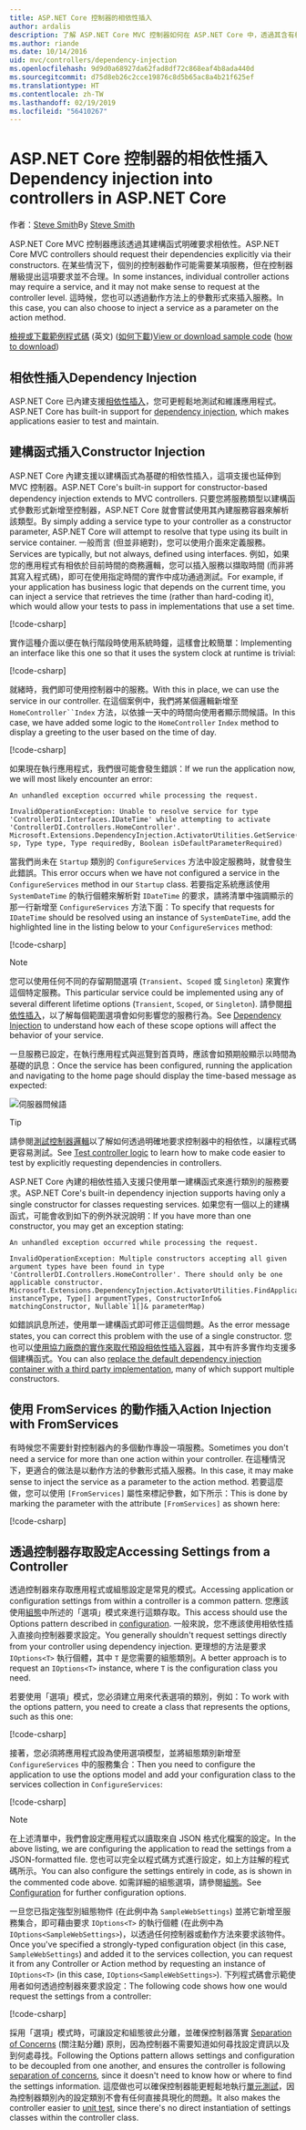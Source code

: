 ```yaml
---
title: ASP.NET Core 控制器的相依性插入
author: ardalis
description: 了解 ASP.NET Core MVC 控制器如何在 ASP.NET Core 中，透過其含有相依性插入的建構函式明確要求其相依性。
ms.author: riande
ms.date: 10/14/2016
uid: mvc/controllers/dependency-injection
ms.openlocfilehash: 9d9d0a68927da62fad8df72c868eaf4b8ada440d
ms.sourcegitcommit: d75d8eb26c2cce19876c8d5b65ac8a4b21f625ef
ms.translationtype: HT
ms.contentlocale: zh-TW
ms.lasthandoff: 02/19/2019
ms.locfileid: "56410267"
---
```

# <a name="dependency-injection-into-controllers-in-aspnet-core"></a><span data-ttu-id="961f7-103">ASP.NET Core 控制器的相依性插入</span><span class="sxs-lookup"><span data-stu-id="961f7-103">Dependency injection into controllers in ASP.NET Core</span></span>

<a name="dependency-injection-controllers"></a>

<span data-ttu-id="961f7-104">作者：[Steve Smith](https://ardalis.com/)</span><span class="sxs-lookup"><span data-stu-id="961f7-104">By [Steve Smith](https://ardalis.com/)</span></span>

<span data-ttu-id="961f7-105">ASP.NET Core MVC 控制器應該透過其建構函式明確要求相依性。</span><span class="sxs-lookup"><span data-stu-id="961f7-105">ASP.NET Core MVC controllers should request their dependencies explicitly via their constructors.</span></span> <span data-ttu-id="961f7-106">在某些情況下，個別的控制器動作可能需要某項服務，但在控制器層級提出這項要求並不合理。</span><span class="sxs-lookup"><span data-stu-id="961f7-106">In some instances, individual controller actions may require a service, and it may not make sense to request at the controller level.</span></span> <span data-ttu-id="961f7-107">這時候，您也可以透過動作方法上的參數形式來插入服務。</span><span class="sxs-lookup"><span data-stu-id="961f7-107">In this case, you can also choose to inject a service as a parameter on the action method.</span></span>

<span data-ttu-id="961f7-108">[檢視或下載範例程式碼](https://github.com/aspnet/Docs/tree/master/aspnetcore/mvc/controllers/dependency-injection/sample) \(英文\) ([如何下載](xref:index#how-to-download-a-sample))</span><span class="sxs-lookup"><span data-stu-id="961f7-108">[View or download sample code](https://github.com/aspnet/Docs/tree/master/aspnetcore/mvc/controllers/dependency-injection/sample) ([how to download](xref:index#how-to-download-a-sample))</span></span>

## <a name="dependency-injection"></a><span data-ttu-id="961f7-109">相依性插入</span><span class="sxs-lookup"><span data-stu-id="961f7-109">Dependency Injection</span></span>

<span data-ttu-id="961f7-110">ASP.NET Core 已內建支援[相依性插入](../../fundamentals/dependency-injection.md)，您可更輕鬆地測試和維護應用程式。</span><span class="sxs-lookup"><span data-stu-id="961f7-110">ASP.NET Core has built-in support for [dependency injection](../../fundamentals/dependency-injection.md), which makes applications easier to test and maintain.</span></span>

## <a name="constructor-injection"></a><span data-ttu-id="961f7-111">建構函式插入</span><span class="sxs-lookup"><span data-stu-id="961f7-111">Constructor Injection</span></span>

<span data-ttu-id="961f7-112">ASP.NET Core 內建支援以建構函式為基礎的相依性插入，這項支援也延伸到 MVC 控制器。</span><span class="sxs-lookup"><span data-stu-id="961f7-112">ASP.NET Core's built-in support for constructor-based dependency injection extends to MVC controllers.</span></span> <span data-ttu-id="961f7-113">只要您將服務類型以建構函式參數形式新增至控制器，ASP.NET Core 就會嘗試使用其內建服務容器來解析該類型。</span><span class="sxs-lookup"><span data-stu-id="961f7-113">By simply adding a service type to your controller as a constructor parameter, ASP.NET Core will attempt to resolve that type using its built in service container.</span></span> <span data-ttu-id="961f7-114">一般而言 (但並非絕對)，您可以使用介面來定義服務。</span><span class="sxs-lookup"><span data-stu-id="961f7-114">Services are typically, but not always, defined using interfaces.</span></span> <span data-ttu-id="961f7-115">例如，如果您的應用程式有相依於目前時間的商務邏輯，您可以插入服務以擷取時間 (而非將其寫入程式碼)，即可在使用指定時間的實作中成功通過測試。</span><span class="sxs-lookup"><span data-stu-id="961f7-115">For example, if your application has business logic that depends on the current time, you can inject a service that retrieves the time (rather than hard-coding it), which would allow your tests to pass in implementations that use a set time.</span></span>

[!code-csharp[](dependency-injection/sample/src/ControllerDI/Interfaces/IDateTime.cs)]


<span data-ttu-id="961f7-116">實作這種介面以便在執行階段時使用系統時鐘，這樣會比較簡單：</span><span class="sxs-lookup"><span data-stu-id="961f7-116">Implementing an interface like this one so that it uses the system clock at runtime is trivial:</span></span>

[!code-csharp[](dependency-injection/sample/src/ControllerDI/Services/SystemDateTime.cs)]


<span data-ttu-id="961f7-117">就緒時，我們即可使用控制器中的服務。</span><span class="sxs-lookup"><span data-stu-id="961f7-117">With this in place, we can use the service in our controller.</span></span> <span data-ttu-id="961f7-118">在這個案例中，我們將某個邏輯新增至 `HomeController``Index` 方法，以依據一天中的時間向使用者顯示問候語。</span><span class="sxs-lookup"><span data-stu-id="961f7-118">In this case, we have added some logic to the `HomeController` `Index` method to display a greeting to the user based on the time of day.</span></span>

[!code-csharp[](./dependency-injection/sample/src/ControllerDI/Controllers/HomeController.cs?highlight=8,10,12,17,18,19,20,21,22,23,24,25,26,27,28,29,30&range=1-31,51-52)]

<span data-ttu-id="961f7-119">如果現在執行應用程式，我們很可能會發生錯誤：</span><span class="sxs-lookup"><span data-stu-id="961f7-119">If we run the application now, we will most likely encounter an error:</span></span>

```
An unhandled exception occurred while processing the request.

InvalidOperationException: Unable to resolve service for type 'ControllerDI.Interfaces.IDateTime' while attempting to activate 'ControllerDI.Controllers.HomeController'.
Microsoft.Extensions.DependencyInjection.ActivatorUtilities.GetService(IServiceProvider sp, Type type, Type requiredBy, Boolean isDefaultParameterRequired)
```

<span data-ttu-id="961f7-120">當我們尚未在 `Startup` 類別的 `ConfigureServices` 方法中設定服務時，就會發生此錯誤。</span><span class="sxs-lookup"><span data-stu-id="961f7-120">This error occurs when we have not configured a service in the `ConfigureServices` method in our `Startup` class.</span></span> <span data-ttu-id="961f7-121">若要指定系統應該使用 `SystemDateTime` 的執行個體來解析對 `IDateTime` 的要求，請將清單中強調顯示的那一行新增至 `ConfigureServices` 方法下面：</span><span class="sxs-lookup"><span data-stu-id="961f7-121">To specify that requests for `IDateTime` should be resolved using an instance of `SystemDateTime`, add the highlighted line in the listing below to your `ConfigureServices` method:</span></span>

[!code-csharp[](./dependency-injection/sample/src/ControllerDI/Startup.cs?highlight=4&range=26-27,42-44)]

> [!NOTE]
> <span data-ttu-id="961f7-122">您可以使用任何不同的存留期間選項 (`Transient`、`Scoped` 或 `Singleton`) 來實作這個特定服務。</span><span class="sxs-lookup"><span data-stu-id="961f7-122">This particular service could be implemented using any of several different lifetime options (`Transient`, `Scoped`, or `Singleton`).</span></span> <span data-ttu-id="961f7-123">請參閱[相依性插入](../../fundamentals/dependency-injection.md)，以了解每個範圍選項會如何影響您的服務行為。</span><span class="sxs-lookup"><span data-stu-id="961f7-123">See [Dependency Injection](../../fundamentals/dependency-injection.md) to understand how each of these scope options will affect the behavior of your service.</span></span>

<span data-ttu-id="961f7-124">一旦服務已設定，在執行應用程式與巡覽到首頁時，應該會如預期般顯示以時間為基礎的訊息：</span><span class="sxs-lookup"><span data-stu-id="961f7-124">Once the service has been configured, running the application and navigating to the home page should display the time-based message as expected:</span></span>

![伺服器問候語](dependency-injection/_static/server-greeting.png)

>[!TIP]
> <span data-ttu-id="961f7-126">請參閱[測試控制器邏輯](testing.md)以了解如何透過明確地要求控制器中的相依性，以讓程式碼更容易測試。</span><span class="sxs-lookup"><span data-stu-id="961f7-126">See [Test controller logic](testing.md) to learn how to make code easier to test by explicitly requesting dependencies in controllers.</span></span>

<span data-ttu-id="961f7-127">ASP.NET Core 內建的相依性插入支援只使用單一建構函式來進行類別的服務要求。</span><span class="sxs-lookup"><span data-stu-id="961f7-127">ASP.NET Core's built-in dependency injection supports having only a single constructor for classes requesting services.</span></span> <span data-ttu-id="961f7-128">如果您有一個以上的建構函式，可能會收到如下的例外狀況說明：</span><span class="sxs-lookup"><span data-stu-id="961f7-128">If you have more than one constructor, you may get an exception stating:</span></span>

```
An unhandled exception occurred while processing the request.

InvalidOperationException: Multiple constructors accepting all given argument types have been found in type 'ControllerDI.Controllers.HomeController'. There should only be one applicable constructor.
Microsoft.Extensions.DependencyInjection.ActivatorUtilities.FindApplicableConstructor(Type instanceType, Type[] argumentTypes, ConstructorInfo& matchingConstructor, Nullable`1[]& parameterMap)
```

<span data-ttu-id="961f7-129">如錯誤訊息所述，使用單一建構函式即可修正這個問題。</span><span class="sxs-lookup"><span data-stu-id="961f7-129">As the error message states, you can correct this problem with the use of a single constructor.</span></span> <span data-ttu-id="961f7-130">您也可以[使用協力廠商的實作來取代預設相依性插入容器](xref:fundamentals/dependency-injection#default-service-container-replacement)，其中有許多實作均支援多個建構函式。</span><span class="sxs-lookup"><span data-stu-id="961f7-130">You can also [replace the default dependency injection container with a third party implementation](xref:fundamentals/dependency-injection#default-service-container-replacement), many of which support multiple constructors.</span></span>

## <a name="action-injection-with-fromservices"></a><span data-ttu-id="961f7-131">使用 FromServices 的動作插入</span><span class="sxs-lookup"><span data-stu-id="961f7-131">Action Injection with FromServices</span></span>

<span data-ttu-id="961f7-132">有時候您不需要針對控制器內的多個動作專設一項服務。</span><span class="sxs-lookup"><span data-stu-id="961f7-132">Sometimes you don't need a service for more than one action within your controller.</span></span> <span data-ttu-id="961f7-133">在這種情況下，更適合的做法是以動作方法的參數形式插入服務。</span><span class="sxs-lookup"><span data-stu-id="961f7-133">In this case, it may make sense to inject the service as a parameter to the action method.</span></span> <span data-ttu-id="961f7-134">若要這麼做，您可以使用 `[FromServices]` 屬性來標記參數，如下所示：</span><span class="sxs-lookup"><span data-stu-id="961f7-134">This is done by marking the parameter with the attribute `[FromServices]` as shown here:</span></span>

[!code-csharp[](./dependency-injection/sample/src/ControllerDI/Controllers/HomeController.cs?highlight=1&range=33-38)]

## <a name="accessing-settings-from-a-controller"></a><span data-ttu-id="961f7-135">透過控制器存取設定</span><span class="sxs-lookup"><span data-stu-id="961f7-135">Accessing Settings from a Controller</span></span>

<span data-ttu-id="961f7-136">透過控制器來存取應用程式或組態設定是常見的模式。</span><span class="sxs-lookup"><span data-stu-id="961f7-136">Accessing application or configuration settings from within a controller is a common pattern.</span></span> <span data-ttu-id="961f7-137">您應該使用[組態](xref:fundamentals/configuration/index)中所述的「選項」模式來進行這類存取。</span><span class="sxs-lookup"><span data-stu-id="961f7-137">This access should use the Options pattern described in [configuration](xref:fundamentals/configuration/index).</span></span> <span data-ttu-id="961f7-138">一般來說，您不應該使用相依性插入直接向控制器要求設定。</span><span class="sxs-lookup"><span data-stu-id="961f7-138">You generally shouldn't request settings directly from your controller using dependency injection.</span></span> <span data-ttu-id="961f7-139">更理想的方法是要求 `IOptions<T>` 執行個體，其中 `T` 是您需要的組態類別。</span><span class="sxs-lookup"><span data-stu-id="961f7-139">A better approach is to request an `IOptions<T>` instance, where `T` is the configuration class you need.</span></span>

<span data-ttu-id="961f7-140">若要使用「選項」模式，您必須建立用來代表選項的類別，例如：</span><span class="sxs-lookup"><span data-stu-id="961f7-140">To work with the options pattern, you need to create a class that represents the options, such as this one:</span></span>

[!code-csharp[](dependency-injection/sample/src/ControllerDI/Model/SampleWebSettings.cs)]

<span data-ttu-id="961f7-141">接著，您必須將應用程式設為使用選項模型，並將組態類別新增至 `ConfigureServices` 中的服務集合：</span><span class="sxs-lookup"><span data-stu-id="961f7-141">Then you need to configure the application to use the options model and add your configuration class to the services collection in `ConfigureServices`:</span></span>

[!code-csharp[](./dependency-injection/sample/src/ControllerDI/Startup.cs?highlight=3,4,5,6,9,16,19&range=14-44)]

> [!NOTE]
> <span data-ttu-id="961f7-142">在上述清單中，我們會設定應用程式以讀取來自 JSON 格式化檔案的設定。</span><span class="sxs-lookup"><span data-stu-id="961f7-142">In the above listing, we are configuring the application to read the settings from a JSON-formatted file.</span></span> <span data-ttu-id="961f7-143">您也可以完全以程式碼方式進行設定，如上方註解的程式碼所示。</span><span class="sxs-lookup"><span data-stu-id="961f7-143">You can also configure the settings entirely in code, as is shown in the commented code above.</span></span> <span data-ttu-id="961f7-144">如需詳細的組態選項，請參閱[組態](xref:fundamentals/configuration/index)。</span><span class="sxs-lookup"><span data-stu-id="961f7-144">See [Configuration](xref:fundamentals/configuration/index) for further configuration options.</span></span>

<span data-ttu-id="961f7-145">一旦您已指定強型別組態物件 (在此例中為 `SampleWebSettings`) 並將它新增至服務集合，即可藉由要求 `IOptions<T>` 的執行個體 (在此例中為 `IOptions<SampleWebSettings>`)，以透過任何控制器或動作方法來要求該物件。</span><span class="sxs-lookup"><span data-stu-id="961f7-145">Once you've specified a strongly-typed configuration object (in this case, `SampleWebSettings`) and added it to the services collection, you can request it from any Controller or Action method by requesting an instance of `IOptions<T>` (in this case, `IOptions<SampleWebSettings>`).</span></span> <span data-ttu-id="961f7-146">下列程式碼會示範使用者如何透過控制器來要求設定：</span><span class="sxs-lookup"><span data-stu-id="961f7-146">The following code shows how one would request the settings from a controller:</span></span>

[!code-csharp[](./dependency-injection/sample/src/ControllerDI/Controllers/SettingsController.cs?highlight=3,5,7&range=7-22)]

<span data-ttu-id="961f7-147">採用「選項」模式時，可讓設定和組態彼此分離，並確保控制器落實 [Separation of Concerns](/dotnet/standard/modern-web-apps-azure-architecture/architectural-principles#separation-of-concerns) (關注點分離) 原則，因為控制器不需要知道如何尋找設定資訊以及到何處尋找。</span><span class="sxs-lookup"><span data-stu-id="961f7-147">Following the Options pattern allows settings and configuration to be decoupled from one another, and ensures the controller is following [separation of concerns](/dotnet/standard/modern-web-apps-azure-architecture/architectural-principles#separation-of-concerns), since it doesn't need to know how or where to find the settings information.</span></span> <span data-ttu-id="961f7-148">這麼做也可以確保控制器能更輕鬆地執行[單元測試](testing.md)，因為控制器類別內的設定類別不會有任何直接具現化的問題。</span><span class="sxs-lookup"><span data-stu-id="961f7-148">It also makes the controller easier to [unit test](testing.md), since there's no direct instantiation of settings classes within the controller class.</span></span>
